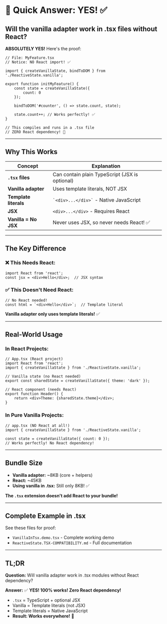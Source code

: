 # 🎯 Quick Answer: YES! ✅

## Will the vanilla adapter work in .tsx files without React?

**ABSOLUTELY YES!** Here's the proof:

```tsx
// File: MyFeature.tsx
// Notice: NO React import! ✅

import { createVanillaState, bindToDOM } from './ReactiveState.vanilla';

export function initMyFeature() {
    const state = createVanillaState({ 
        count: 0 
    });
    
    bindToDOM('#counter', () => state.count, state);
    
    state.count++; // Works perfectly! ✅
}

// This compiles and runs in a .tsx file
// ZERO React dependency! 🎉
```

---

## Why This Works

| Concept | Explanation |
|---------|-------------|
| **`.tsx` files** | Can contain plain TypeScript (JSX is optional) |
| **Vanilla adapter** | Uses template literals, NOT JSX |
| **Template literals** | `` `<div>...</div>` `` - Native JavaScript |
| **JSX** | `<div>...</div>` - Requires React |
| **Vanilla = No JSX** | Never uses JSX, so never needs React! ✅ |

---

## The Key Difference

### ❌ This Needs React:
```tsx
import React from 'react';
const jsx = <div>Hello</div>;  // JSX syntax
```

### ✅ This Doesn't Need React:
```tsx
// No React needed!
const html = `<div>Hello</div>`;  // Template literal
```

**Vanilla adapter only uses template literals!** ✅

---

## Real-World Usage

### In React Projects:
```tsx
// App.tsx (React project)
import React from 'react';
import { createVanillaState } from './ReactiveState.vanilla';

// Vanilla state (no React needed)
export const sharedState = createVanillaState({ theme: 'dark' });

// React component (needs React)
export function Header() {
    return <div>Theme: {sharedState.theme}</div>;
}
```

### In Pure Vanilla Projects:
```tsx
// app.tsx (NO React at all!)
import { createVanillaState } from './ReactiveState.vanilla';

const state = createVanillaState({ count: 0 });
// Works perfectly! No React dependency!
```

---

## Bundle Size

- **Vanilla adapter:** ~8KB (core + helpers)
- **React:** ~45KB
- **Using vanilla in .tsx:** Still only 8KB! ✅

**The `.tsx` extension doesn't add React to your bundle!**

---

## Complete Example in .tsx

See these files for proof:
- `VanillaInTsx.demo.tsx` - Complete working demo
- `ReactiveState.TSX-COMPATIBILITY.md` - Full documentation

---

## TL;DR

**Question:** Will vanilla adapter work in .tsx modules without React dependency?

**Answer:** ✅ **YES! 100% works! Zero React dependency!**

- `.tsx` = TypeScript + optional JSX
- Vanilla = Template literals (not JSX)
- Template literals = Native JavaScript
- **Result: Works everywhere!** 🚀
